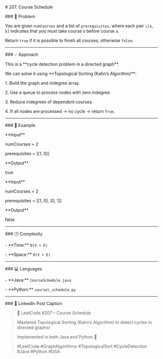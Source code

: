 \# 207. Course Schedule



\### 🧩 Problem

You are given `numCourses` and a list of `prerequisites`, where each pair `\[a, b]` indicates that you must take course `b` before course `a`.  

Return `true` if it is possible to finish all courses, otherwise `false`.



---



\### 💡 Approach

This is a \*\*cycle detection problem in a directed graph\*\*.  

We can solve it using \*\*Topological Sorting (Kahn’s Algorithm)\*\*:



1\. Build the graph and indegree array.

2\. Use a queue to process nodes with zero indegree.

3\. Reduce indegrees of dependent courses.

4\. If all nodes are processed → no cycle → return `True`.



---



\### 🧠 Example

\*\*Input\*\*





numCourses = 2

prerequisites = \[\[1, 0]]



\*\*Output\*\*





true





\*\*Input\*\*





numCourses = 2

prerequisites = \[\[1, 0], \[0, 1]]



\*\*Output\*\*





false









---



\### 🕒 Complexity

\- \*\*Time:\*\* `O(V + E)`

\- \*\*Space:\*\* `O(V + E)`



---



\### 💻 Languages

\- \*\*Java:\*\* `CourseSchedule.java`

\- \*\*Python:\*\* `course\_schedule.py`



---



\### 🔗 LinkedIn Post Caption

> 🚀 LeetCode #207 – Course Schedule  

> Mastered Topological Sorting (Kahn’s Algorithm) to detect cycles in directed graphs!  

> Implemented in both Java and Python 🧠  

>  

> #LeetCode #GraphAlgorithms #TopologicalSort #CycleDetection #Java #Python #DSA




